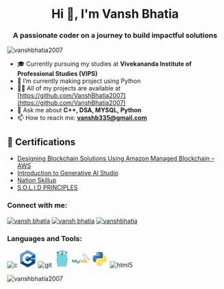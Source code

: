 <h1 align="center">Hi 👋, I'm Vansh Bhatia</h1>
<h3 align="center">A passionate coder on a journey to build impactful solutions</h3>

<p align="left"> <img src="https://komarev.com/ghpvc/?username=vanshbhatia2007&label=Profile%20views&color=0e75b6&style=flat" alt="vanshbhatia2007" /> </p>

- 🎓 Currently pursuing my studies at **Vivekananda Institute of Professional Studies (VIPS)**  
- 🌱 I’m currently making project using Python  
- 👨‍💻 All of my projects are available at [https://github.com/VanshBhatia2007](https://github.com/VanshBhatia2007)  
- 💬 Ask me about **C++, DSA, MYSQL, Python**  
- 📫 How to reach me: **vanshb335@gmail.com**  

## 🏅 Certifications
- [Designing Blockchain Solutions Using Amazon Managed Blockchain – AWS](./certificates/aws-blockchain_cert.pdf)
- [Introduction to Generative AI Studio](./certificates/google_gen_ai_cert.pdf)
- [Nation Skillup](./certificates/geek-for-geeks.pdf)
- [S.O.L.I.D PRINCIPLES](./certificates/Scaler.pdf)

<h3 align="left">Connect with me:</h3>
<p align="left">
<a href="https://twitter.com/vansh bhatia" target="blank"><img align="center" src="https://raw.githubusercontent.com/rahuldkjain/github-profile-readme-generator/master/src/images/icons/Social/twitter.svg" alt="vansh bhatia" height="30" width="40" /></a>
<a href="https://linkedin.com/in/vansh bhatia" target="blank"><img align="center" src="https://raw.githubusercontent.com/rahuldkjain/github-profile-readme-generator/master/src/images/icons/Social/linked-in-alt.svg" alt="vansh bhatia" height="30" width="40" /></a>
<a href="https://instagram.com/vanshbhatia" target="blank"><img align="center" src="https://raw.githubusercontent.com/rahuldkjain/github-profile-readme-generator/master/src/images/icons/Social/instagram.svg" alt="vanshbhatia" height="30" width="40" /></a>
</p>

<h3 align="left">Languages and Tools:</h3>
<p align="left">
  <img src="https://cdn.jsdelivr.net/gh/devicons/devicon/icons/c/c-original.svg" alt="c" width="40" height="40"/>
  <img src="https://raw.githubusercontent.com/devicons/devicon/master/icons/cplusplus/cplusplus-original.svg" alt="cplusplus" width="40" height="40"/>
  <img src="https://www.vectorlogo.zone/logos/git-scm/git-scm-icon.svg" alt="git" width="40" height="40"/>
  <img src="https://raw.githubusercontent.com/devicons/devicon/master/icons/go/go-original.svg" alt="go" width="40" height="40"/>
  <img src="https://raw.githubusercontent.com/devicons/devicon/master/icons/mysql/mysql-original-wordmark.svg" alt="mysql" width="40" height="40"/>
  <img src="https://raw.githubusercontent.com/devicons/devicon/master/icons/python/python-original.svg" alt="python" width="40" height="40"/>
  <img src="https://cdn.jsdelivr.net/gh/devicons/devicon/icons/html5/html5-original.svg" alt="html5" width="40" height="40"/>
</p>

<p><img align="center" src="https://github-readme-stats.vercel.app/api/top-langs?username=vanshbhatia2007&show_icons=true&locale=en&layout=compact" alt="vanshbhatia2007" /></p>
